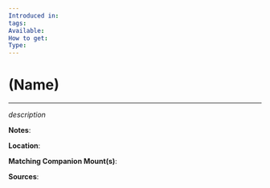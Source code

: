 ```yaml
---
Introduced in: 
tags: 
Available: 
How to get: 
Type:
---
```

# (Name)
---
_description_

**Notes**:

**Location**:

**Matching Companion Mount(s)**:

**Sources**: